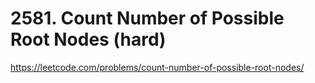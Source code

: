 # 2581. Count Number of Possible Root Nodes (hard)

https://leetcode.com/problems/count-number-of-possible-root-nodes/
